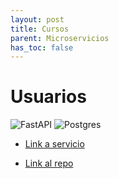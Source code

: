 ```yaml
---
layout: post
title: Cursos
parent: Microservicios
has_toc: false
---
```


# Usuarios 

![FastAPI](https://img.shields.io/badge/FastAPI-005571?style=for-the-badge&logo=fastapi) ![Postgres](https://img.shields.io/badge/postgres-%23316192.svg?style=for-the-badge&logo=postgresql&logoColor=white)

* [Link a servicio](https://ubademy-grupo-13-cursos.herokuapp.com/)

* [Link al repo](https://github.com/ubademy-inc/ubademy-cursos)
